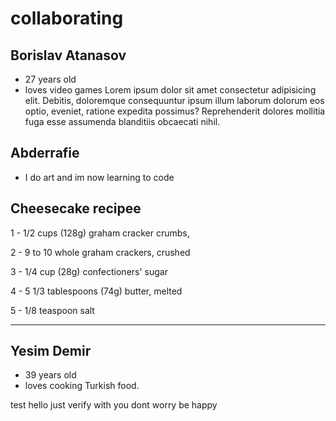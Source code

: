 # collaborating
## Borislav Atanasov
 - 27 years old
 - loves video games
Lorem ipsum dolor sit amet consectetur adipisicing elit. Debitis, doloremque consequuntur ipsum illum laborum dolorum eos optio, eveniet, ratione expedita possimus? Reprehenderit dolores mollitia fuga esse assumenda blanditiis obcaecati nihil.

## Abderrafie

- I do art and im now learning to code 

## Cheesecake recipee

1 - 1/2 cups (128g) graham cracker crumbs,

2 - 9 to 10 whole graham crackers, crushed

3 - 1/4 cup (28g) confectioners' sugar

4 - 5 1/3 tablespoons (74g) butter, melted

5 - 1/8 teaspoon salt


---
## Yesim Demir
- 39 years old
- loves cooking Turkish food.

test
hello just verify with you
dont worry be happy